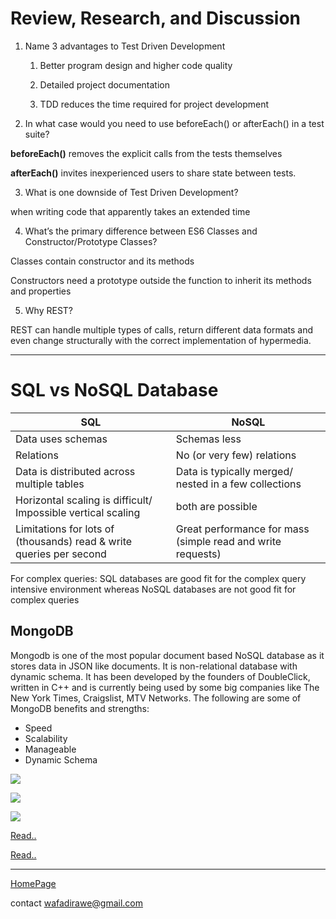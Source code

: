 # Review, Research, and Discussion

1. Name 3 advantages to Test Driven Development
 
    1. Better program design and higher code quality

    2. Detailed project documentation

    3. TDD reduces the time required for project development


2. In what case would you need to use beforeEach() or afterEach() in a test suite?

**beforeEach()**  removes the explicit calls from the tests themselves

**afterEach()** invites inexperienced users to share state between tests.

3. What is one downside of Test Driven Development?

when writing code that apparently takes an extended time

4. What’s the primary difference between ES6 Classes and Constructor/Prototype Classes?

Classes contain constructor and its methods 

Constructors need a prototype outside the function to inherit its methods and properties

5. Why REST? 

REST can handle multiple types of calls, return different data formats and even change structurally with the correct implementation of hypermedia.


***

# SQL vs NoSQL Database

| SQL      | NoSQL |
| ----------- | ----------- |
| Data uses schemas     | Schemas less |
| Relations | No (or very few) relations|
| Data is distributed across multiple tables | Data is typically merged/ nested in a few collections|
| Horizontal scaling is difficult/ Impossible vertical scaling | both are possible|
| Limitations for lots of (thousands) read & write queries per second | Great performance for mass (simple read and write requests)|

For complex queries: SQL databases are good fit for the complex query intensive environment whereas NoSQL databases are not good fit for complex queries

## MongoDB

Mongodb is one of the most popular document based NoSQL database as it stores data in JSON like documents. It is non-relational database with dynamic schema. It has been developed by the founders of DoubleClick, written in C++ and is currently being used by some big companies like The New York Times, Craigslist, MTV Networks. The following are some of MongoDB benefits and strengths:

- Speed
- Scalability
- Manageable
- Dynamic Schema

![](https://highlyscalable.files.wordpress.com/2012/02/soft-schema2.png)

![](https://highlyscalable.files.wordpress.com/2012/03/aggregates-joins.png)

![](https://highlyscalable.files.wordpress.com/2012/02/atomic-aggregate1.png)

[Read..](https://highlyscalable.wordpress.com/2012/03/01/nosql-data-modeling-techniques/)

[Read..](https://www.thegeekstuff.com/2014/01/sql-vs-nosql-db/?utm_source=tuicool)

***

[HomePage](https://wafaankoush99.github.io/Reading-Notes/READMEcode401.html)  


contact wafadirawe@gmail.com